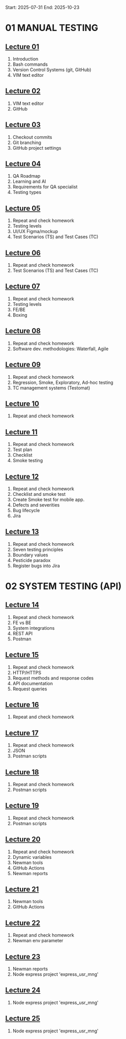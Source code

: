 Start:  2025-07-31
End:    2025-10-23

# 01 MANUAL TESTING

## [Lecture 01](./notes/lecture_01.md)
1. Introduction
2. Bash commands
3. Version Control Systems (git, GitHub)
4. VIM text editor

## [Lecture 02](./notes/lecture_02.md)
1. VIM text editor
2. GitHub

## [Lecture 03](./notes/lecture_03.md)
1. Checkout commits
2. Git branching
3. GitHub project settings

## [Lecture 04](./notes/lecture_04.md)
1. QA Roadmap
2. Learning and AI
3. Requirements for QA specialist
4. Testing types

## [Lecture 05](./notes/lecture_05.md)
1. Repeat and check homework
2. Testing levels
3. UI/UX Figma/mockup
4. Test Scenarios (TS) and Test Cases (TC)

## [Lecture 06](./notes/lecture_06.md)
1. Repeat and check homework
2. Test Scenarios (TS) and Test Cases (TC)

## [Lecture 07](./notes/lecture_07.md)
1. Repeat and check homework
2. Testing levels 
3. FE/BE
4. Boxing

## [Lecture 08](./notes/lecture_08.md)
1. Repeat and check homework
2. Software dev. methodologies: Waterfall, Agile

## [Lecture 09](./notes/lecture_09.md)
1. Repeat and check homework
2. Regression, Smoke, Exploratory, Ad-hoc testing
3. TC management systems (Testomat)

## [Lecture 10]()
1. Repeat and check homework

## [Lecture 11](./notes/lecture_11.md)
1. Repeat and check homework
2. Test plan
3. Checklist
4. Smoke testing

## [Lecture 12](./notes/lecture_12.md)
1. Repeat and check homework
2. Checklist and smoke test
3. Create Smoke test for mobile app.
4. Defects and severities
5. Bug lifecycle
6. Jira

## [Lecture 13](./notes/lecture_13.md)
1. Repeat and check homework
2. Seven testing principles
3. Boundary values
4. Pesticide paradox
5. Register bugs into Jira


# 02 SYSTEM TESTING (API)
## [Lecture 14](./notes/lecture_14.md)
1. Repeat and check homework
2. FE vs BE
3. System integrations
4. REST API
5. Postman

## [Lecture 15](./notes/lecture_15.md)
1. Repeat and check homework
2. HTTP/HTTPS
3. Request methods and response codes
4. API documentation
5. Request queries

## [Lecture 16](./notes/lecture_16.md)
1. Repeat and check homework

## [Lecture 17](./notes/lecture_17.md)
1. Repeat and check homework
2. JSON
3. Postman scripts

## [Lecture 18](./notes/lecture_18.md)
1. Repeat and check homework
2. Postman scripts

## [Lecture 19](./notes/lecture_19.md)
1. Repeat and check homework 
2. Postman scripts

## [Lecture 20](./notes/lecture_20.md)
1. Repeat and check homework 
2. Dynamic variables
3. Newman tools
4. GitHub Actions
5. Newman reports

## [Lecture 21](./notes/lecture_21.md)
1. Newman tools
2. GitHub Actions
   
## [Lecture 22](./notes/lecture_22.md)
1. Repeat and check homework
2. Newman env parameter

## [Lecture 23](./notes/lecture_23.md)
1. Newman reports
2. Node express project 'express_usr_mng'

## [Lecture 24](./notes/lecture_24.md)
1. Node express project 'express_usr_mng'

## [Lecture 25](./notes/lecture_25.md)
1. Node express project 'express_usr_mng'
